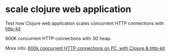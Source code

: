 # scale clojure web application

Test how Clojure web application scales concurrent HTTP connections with [http-kit](https://github.com/shenfeng/http-kit)

600K concurrent HTTP connections with 3G heap.

More info: [600k concurrent HTTP connections on PC, with Clojure & http-kit](http://http-kit.org/clojure-concurrent-web-http-kit.html)
